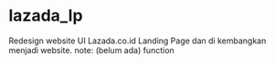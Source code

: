 # lazada_lp
Redesign website UI Lazada.co.id Landing Page dan di kembangkan menjadi website. note: (belum ada) function
